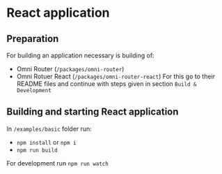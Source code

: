 # React application

## Preparation

For building an application necessary is building of:
- Omni Router (`/packages/omni-router`)
- Omni Rotuer React (`/packages/omni-router-react`)
For this go to their README files and continue with steps given in section `Build & Development`

## Building and starting React application

In  `/examples/basic` folder run:

- `npm install` or `npm i`
- `npm run build`

For development run `npm run watch`

